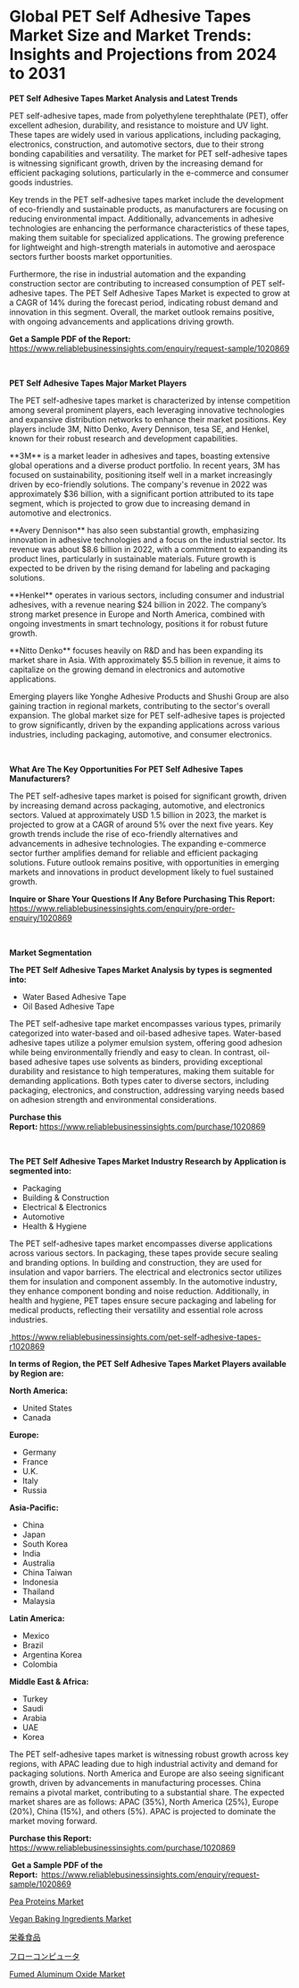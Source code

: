 <p><h1>Global PET Self Adhesive Tapes Market Size and Market Trends: Insights and Projections from 2024 to 2031</h1></p><p><strong>PET Self Adhesive Tapes Market Analysis and Latest Trends</strong></p>
<p><p>PET self-adhesive tapes, made from polyethylene terephthalate (PET), offer excellent adhesion, durability, and resistance to moisture and UV light. These tapes are widely used in various applications, including packaging, electronics, construction, and automotive sectors, due to their strong bonding capabilities and versatility. The market for PET self-adhesive tapes is witnessing significant growth, driven by the increasing demand for efficient packaging solutions, particularly in the e-commerce and consumer goods industries.</p><p>Key trends in the PET self-adhesive tapes market include the development of eco-friendly and sustainable products, as manufacturers are focusing on reducing environmental impact. Additionally, advancements in adhesive technologies are enhancing the performance characteristics of these tapes, making them suitable for specialized applications. The growing preference for lightweight and high-strength materials in automotive and aerospace sectors further boosts market opportunities.</p><p>Furthermore, the rise in industrial automation and the expanding construction sector are contributing to increased consumption of PET self-adhesive tapes. The PET Self Adhesive Tapes Market is expected to grow at a CAGR of 14% during the forecast period, indicating robust demand and innovation in this segment. Overall, the market outlook remains positive, with ongoing advancements and applications driving growth.</p></p>
<p><strong>Get a Sample PDF of the Report:&nbsp;</strong> <a href="https://www.reliablebusinessinsights.com/enquiry/request-sample/1020869">https://www.reliablebusinessinsights.com/enquiry/request-sample/1020869</a></p>
<p>&nbsp;</p>
<p><strong>PET Self Adhesive Tapes Major Market Players</strong></p>
<p><p>The PET self-adhesive tapes market is characterized by intense competition among several prominent players, each leveraging innovative technologies and expansive distribution networks to enhance their market positions. Key players include 3M, Nitto Denko, Avery Dennison, tesa SE, and Henkel, known for their robust research and development capabilities.</p><p>**3M** is a market leader in adhesives and tapes, boasting extensive global operations and a diverse product portfolio. In recent years, 3M has focused on sustainability, positioning itself well in a market increasingly driven by eco-friendly solutions. The company's revenue in 2022 was approximately $36 billion, with a significant portion attributed to its tape segment, which is projected to grow due to increasing demand in automotive and electronics.</p><p>**Avery Dennison** has also seen substantial growth, emphasizing innovation in adhesive technologies and a focus on the industrial sector. Its revenue was about $8.6 billion in 2022, with a commitment to expanding its product lines, particularly in sustainable materials. Future growth is expected to be driven by the rising demand for labeling and packaging solutions.</p><p>**Henkel** operates in various sectors, including consumer and industrial adhesives, with a revenue nearing $24 billion in 2022. The company’s strong market presence in Europe and North America, combined with ongoing investments in smart technology, positions it for robust future growth.</p><p>**Nitto Denko** focuses heavily on R&D and has been expanding its market share in Asia. With approximately $5.5 billion in revenue, it aims to capitalize on the growing demand in electronics and automotive applications.</p><p>Emerging players like Yonghe Adhesive Products and Shushi Group are also gaining traction in regional markets, contributing to the sector's overall expansion. The global market size for PET self-adhesive tapes is projected to grow significantly, driven by the expanding applications across various industries, including packaging, automotive, and consumer electronics.</p></p>
<p>&nbsp;</p>
<p><strong>What Are The Key Opportunities For PET Self Adhesive Tapes Manufacturers?</strong></p>
<p><p>The PET self-adhesive tapes market is poised for significant growth, driven by increasing demand across packaging, automotive, and electronics sectors. Valued at approximately USD 1.5 billion in 2023, the market is projected to grow at a CAGR of around 5% over the next five years. Key growth trends include the rise of eco-friendly alternatives and advancements in adhesive technologies. The expanding e-commerce sector further amplifies demand for reliable and efficient packaging solutions. Future outlook remains positive, with opportunities in emerging markets and innovations in product development likely to fuel sustained growth.</p></p>
<p><strong>Inquire or Share Your Questions If Any Before Purchasing This Report:</strong> <a href="https://www.reliablebusinessinsights.com/enquiry/pre-order-enquiry/1020869">https://www.reliablebusinessinsights.com/enquiry/pre-order-enquiry/1020869</a></p>
<p>&nbsp;</p>
<p><strong>Market Segmentation</strong></p>
<p><strong>The PET Self Adhesive Tapes Market Analysis by types is segmented into:</strong></p>
<p><ul><li>Water Based Adhesive Tape</li><li>Oil Based Adhesive Tape</li></ul></p>
<p><p>The PET self-adhesive tape market encompasses various types, primarily categorized into water-based and oil-based adhesive tapes. Water-based adhesive tapes utilize a polymer emulsion system, offering good adhesion while being environmentally friendly and easy to clean. In contrast, oil-based adhesive tapes use solvents as binders, providing exceptional durability and resistance to high temperatures, making them suitable for demanding applications. Both types cater to diverse sectors, including packaging, electronics, and construction, addressing varying needs based on adhesion strength and environmental considerations.</p></p>
<p><strong>Purchase this Report:&nbsp;</strong><a href="https://www.reliablebusinessinsights.com/purchase/1020869">https://www.reliablebusinessinsights.com/purchase/1020869</a></p>
<p>&nbsp;</p>
<p><strong>The PET Self Adhesive Tapes Market Industry Research by Application is segmented into:</strong></p>
<p><ul><li>Packaging</li><li>Building & Construction</li><li>Electrical & Electronics</li><li>Automotive</li><li>Health & Hygiene</li></ul></p>
<p><p>The PET self-adhesive tapes market encompasses diverse applications across various sectors. In packaging, these tapes provide secure sealing and branding options. In building and construction, they are used for insulation and vapor barriers. The electrical and electronics sector utilizes them for insulation and component assembly. In the automotive industry, they enhance component bonding and noise reduction. Additionally, in health and hygiene, PET tapes ensure secure packaging and labeling for medical products, reflecting their versatility and essential role across industries.</p></p>
<p><a href="https://www.reliablebusinessinsights.com/pet-self-adhesive-tapes-r1020869">&nbsp;https://www.reliablebusinessinsights.com/pet-self-adhesive-tapes-r1020869</a></p>
<p><strong>In terms of Region, the PET Self Adhesive Tapes Market Players available by Region are:</strong></p>
<p>
    <p> <strong> North America: </strong>
        <ul>
            <li>United States</li>
            <li>Canada</li>
        </ul>
        </p> 
    <p> <strong> Europe: </strong>
        <ul>
            <li>Germany</li>
            <li>France</li>
            <li>U.K.</li>
            <li>Italy</li>
            <li>Russia</li>
        </ul>
        </p> 
    <p> <strong> Asia-Pacific: </strong>
        <ul>
            <li>China</li>
            <li>Japan</li>
            <li>South Korea</li>
            <li>India</li>
            <li>Australia</li>
            <li>China Taiwan</li>
            <li>Indonesia</li>
            <li>Thailand</li>
            <li>Malaysia</li>
        </ul>
        </p> 
    <p> <strong> Latin America: </strong>
        <ul>
            <li>Mexico</li>
            <li>Brazil</li>
            <li>Argentina Korea</li>
            <li>Colombia</li>
        </ul>
        </p> 
    <p> <strong> Middle East & Africa: </strong>
        <ul>
            <li>Turkey</li>
            <li>Saudi</li>
            <li>Arabia</li>
            <li>UAE</li>
            <li>Korea</li>
        </ul>
    </p>
    </p>
<p><p>The PET self-adhesive tapes market is witnessing robust growth across key regions, with APAC leading due to high industrial activity and demand for packaging solutions. North America and Europe are also seeing significant growth, driven by advancements in manufacturing processes. China remains a pivotal market, contributing to a substantial share. The expected market shares are as follows: APAC (35%), North America (25%), Europe (20%), China (15%), and others (5%). APAC is projected to dominate the market moving forward.</p></p>
<p><strong>Purchase this Report: </strong><a href="https://www.reliablebusinessinsights.com/purchase/1020869">https://www.reliablebusinessinsights.com/purchase/1020869</a></p>
<p>&nbsp;<strong>Get a Sample PDF of the Report:&nbsp;&nbsp;</strong><a href="https://www.reliablebusinessinsights.com/enquiry/request-sample/1020869">https://www.reliablebusinessinsights.com/enquiry/request-sample/1020869</a></p>
<p><strong></strong></p>
<p><p><a href="https://www.linkedin.com/pulse/what-driving-global-pea-proteins-market-dive-trends-applications-xzave?trackingId=ONYbsQEHTgKEXdQgf0vHNg%3D%3D">Pea Proteins Market</a></p><p><a href="https://www.linkedin.com/pulse/vegan-baking-ingredients-market-global-regional-analysis-vxupf?trackingId=gyVqhVRvQgWUBCrQuDmc9Q%3D%3D">Vegan Baking Ingredients Market</a></p><p><a href="https://medium.com/@uyjtuy6/nutrition-food-products-market-%E3%81%AF-%E3%82%B3%E3%82%B9%E3%83%88%E7%AE%A1%E7%90%86%E3%81%A8%E5%8A%B9%E7%8E%87%E5%90%91%E4%B8%8A%E3%82%92%E5%84%AA%E5%85%88%E3%81%97%E3%81%BE%E3%81%99-%E3%81%95%E3%82%89%E3%81%AB-%E5%A0%B1%E5%91%8A%E6%9B%B8%E3%81%AF%E5%B8%82%E5%A0%B4%E3%81%AE%E9%9C%80%E8%A6%81%E9%9D%A2%E3%81%A8%E4%BE%9B%E7%B5%A6%E9%9D%A2%E3%81%AE%E4%B8%A1%E6%96%B9%E3%82%92%E3%82%AB%E3%83%90%E3%83%BC%E3%81%97%E3%81%A6%E3%81%84%E3%81%BE%E3%81%99-nutrition-food-76b1d61f963e">栄養食品</a></p><p><a href="https://medium.com/@mayeuwjvassey/flow-computer-market-%E3%81%AE%E3%82%B0%E3%83%AD%E3%83%BC%E3%83%90%E3%83%AB%E5%B8%82%E5%A0%B4%E6%A6%82%E8%A6%81%E3%81%AF-%E4%B8%96%E7%95%8C%E3%81%8A%E3%82%88%E3%81%B3%E4%B8%BB%E8%A6%81%E5%B8%82%E5%A0%B4%E3%81%AB%E3%81%8A%E3%81%91%E3%82%8B%E6%A5%AD%E7%95%8C%E3%81%AB%E5%BD%B1%E9%9F%BF%E3%82%92%E4%B8%8E%E3%81%88%E3%82%8B%E4%B8%BB%E8%A6%81%E3%81%AA%E3%83%88%E3%83%AC%E3%83%B3%E3%83%89%E3%81%AB%E3%81%A4%E3%81%84%E3%81%A6-%E7%8B%AC%E8%87%AA%E3%81%AE%E8%A6%96%E7%82%B9%E3%82%92%E6%8F%90%E4%BE%9B%E3%81%97%E3%81%BE%E3%81%99-ba290535974e">フローコンピュータ</a></p><p><a href="https://issuu.com/reportprime-2/docs/fumed-aluminum-oxide-market-size-20_bcadfb3ff6ffec">Fumed Aluminum Oxide Market</a></p></p>
